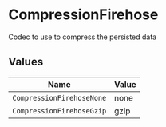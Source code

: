 # CompressionFirehose

Codec to use to compress the persisted data


## Values

| Name                      | Value                     |
| ------------------------- | ------------------------- |
| `CompressionFirehoseNone` | none                      |
| `CompressionFirehoseGzip` | gzip                      |
